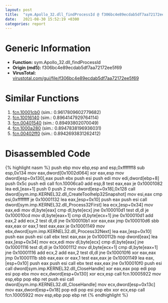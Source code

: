 ```yaml
---
layout: post
title:  "sym.Apollo_32.dll_findProcessId @ f306bc4e89ecdab5df7aa72172ee5f69"
date:   2021-08-30 15:52:19 +0300
categories: report
---
```


# Generic Information
- **Function:** sym.Apollo\_32.dll\_findProcessId
- **Origin (md5):** f306bc4e89ecdab5df7aa72172ee5f69
- **VirusTotal:** [virustotal.com/gui/file/f306bc4e89ecdab5df7aa72172ee5f69][virustotal_ref]



# Similar Functions

1. [fcn.10001cb0][similar_1_ref] (sim.: 0.9617809602779682)
2. [fcn.10016140][similar_2_ref] (sim.: 0.8964147929764114)
3. [fcn.00401540][similar_3_ref] (sim.: 0.89493802070049)
4. [fcn.1000a280][similar_4_ref] (sim.: 0.8947838196936031)
5. [fcn.00402ff0][similar_5_ref] (sim.: 0.8942693831262412)


# Disassembled Code

{% highlight nasm %}
push ebp
mov ebp,esp
and esp,0xfffffff8
sub esp,0x134
mov eax,dword[0x1002d064]
xor eax,esp
mov dword[esp+0x130],eax
push ebx
push esi
push edi
mov edi,dword[ebp+8]
push 0x5c
push edi
call fcn.10006ca0
add esp,8
test eax,eax
je 0x10001082
lea edi,[eax+1]
push 0
push 2
mov dword[esp+0x18],0x128
call dword[sym.imp.KERNEL32.dll_CreateToolhelp32Snapshot]
mov esi,eax
cmp esi,0xffffffff
je 0x10001132
lea eax,[esp+0x10]
push eax
push esi
call dword[sym.imp.KERNEL32.dll_Process32First]
lea ecx,[esp+0x34]
mov eax,edi
mov dl,byte[eax]
cmp dl,byte[ecx]
jne 0x100010d1
test dl,dl
je 0x100010cd
mov dl,byte[eax+1]
cmp dl,byte[ecx+1]
jne 0x100010d1
add eax,2
add ecx,2
test dl,dl
jne 0x100010b1
xor eax,eax
jmp 0x100010d6
sbb eax,eax
or eax,1
test eax,eax
je 0x10001149
mov ebx,dword[sym.imp.KERNEL32.dll_Process32Next]
lea eax,[esp+0x10]
push eax
push esi
call ebx
test eax,eax
je 0x1000112b
nop dword[eax]
lea eax,[esp+0x34]
mov ecx,edi
mov dl,byte[ecx]
cmp dl,byte[eax]
jne 0x10001116
test dl,dl
je 0x10001112
mov dl,byte[ecx+1]
cmp dl,byte[eax+1]
jne 0x10001116
add ecx,2
add eax,2
test dl,dl
jne 0x100010f6
xor eax,eax
jmp 0x1000111b
sbb eax,eax
or eax,1
test eax,eax
je 0x10001149
lea eax,[esp+0x10]
push eax
push esi
call ebx
test eax,eax
jne 0x100010f0
push esi
call dword[sym.imp.KERNEL32.dll_CloseHandle]
xor eax,eax
pop edi
pop esi
pop ebx
mov ecx,dword[esp+0x130]
xor ecx,esp
call fcn.10005922
mov esp,ebp
pop ebp
ret 
push esi
call dword[sym.imp.KERNEL32.dll_CloseHandle]
mov ecx,dword[esp+0x13c]
mov eax,dword[esp+0x18]
pop edi
pop esi
pop ebx
xor ecx,esp
call fcn.10005922
mov esp,ebp
pop ebp
ret 
{% endhighlight %}


[similar_1_ref]: /report/fcn.10001cb0@f306bc4e89ecdab5df7aa72172ee5f69
[similar_2_ref]: /report/fcn.10016140@8612a093e960bd1a5a7c69fa18a840d3
[similar_3_ref]: /report/fcn.00401540@d4e56c7d970c209a3a2b3c4b4cc5e586
[similar_4_ref]: /report/fcn.1000a280@8612a093e960bd1a5a7c69fa18a840d3
[similar_5_ref]: /report/fcn.00402ff0@0403abd1e9e066fc89cddd5736647282
[virustotal_ref]: https://www.virustotal.com/gui/file/f306bc4e89ecdab5df7aa72172ee5f69